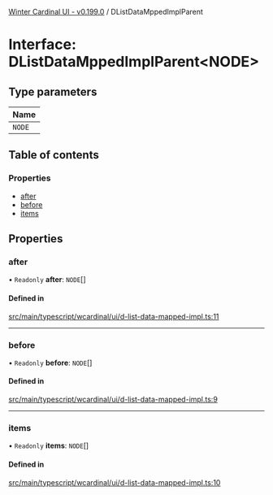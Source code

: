 [Winter Cardinal UI - v0.199.0](../index.md) / DListDataMppedImplParent

# Interface: DListDataMppedImplParent<NODE\>

## Type parameters

| Name |
| :------ |
| `NODE` |

## Table of contents

### Properties

- [after](DListDataMppedImplParent.md#after)
- [before](DListDataMppedImplParent.md#before)
- [items](DListDataMppedImplParent.md#items)

## Properties

### after

• `Readonly` **after**: `NODE`[]

#### Defined in

[src/main/typescript/wcardinal/ui/d-list-data-mapped-impl.ts:11](https://github.com/winter-cardinal/winter-cardinal-ui/blob/v0.199.0/src/main/typescript/wcardinal/ui/d-list-data-mapped-impl.ts#L11)

___

### before

• `Readonly` **before**: `NODE`[]

#### Defined in

[src/main/typescript/wcardinal/ui/d-list-data-mapped-impl.ts:9](https://github.com/winter-cardinal/winter-cardinal-ui/blob/v0.199.0/src/main/typescript/wcardinal/ui/d-list-data-mapped-impl.ts#L9)

___

### items

• `Readonly` **items**: `NODE`[]

#### Defined in

[src/main/typescript/wcardinal/ui/d-list-data-mapped-impl.ts:10](https://github.com/winter-cardinal/winter-cardinal-ui/blob/v0.199.0/src/main/typescript/wcardinal/ui/d-list-data-mapped-impl.ts#L10)
